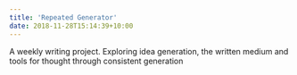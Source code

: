 ```yaml
---
title: 'Repeated Generator'
date: 2018-11-28T15:14:39+10:00
---
```


A weekly writing project. Exploring idea generation, the written medium and tools for thought through consistent generation
